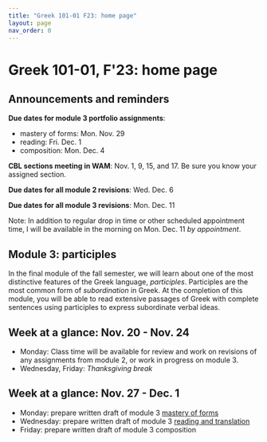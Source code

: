 ```yaml
---
title: "Greek 101-01 F23: home page"
layout: page
nav_order: 0
---
```




# Greek 101-01, F'23: home page


## Announcements and reminders

**Due dates for module 3 portfolio assignments**:

- mastery of forms: Mon. Nov. 29
- reading: Fri. Dec. 1
- composition: Mon. Dec. 4



**CBL sections meeting in WAM**: Nov. 1, 9, 15, and 17.  Be sure you know your assigned section.

**Due dates for all module 2 revisions**: Wed. Dec. 6


**Due dates for all module 3 revisions**: Mon. Dec. 11

Note: In addition to regular drop in time or other scheduled appointment time, I will be available in the morning on Mon. Dec. 11 *by appointment*.




## Module 3: participles


In the final module of the fall semester, we will learn about one of the most distinctive features of the Greek language, *participles*.  Participles are the most common form of *subordination* in Greek.  At the completion of this module, you will be able to read extensive passages of Greek with complete sentences using participles to express subordinate verbal ideas.



## Week at a glance: Nov. 20 - Nov. 24

- Monday: Class time will be available for review and work on revisions of any assignments from module 2, or work in progress on module 3.
- Wednesday, Friday: *Thanksgiving break*



## Week at a glance: Nov. 27 - Dec. 1

- Monday: prepare written draft of module 3 [mastery of forms](https://hellenike.github.io/textbook/practice/module3/portfolio/mastery)
- Wednesday: prepare written draft of module 3 [reading and translation](https://hellenike.github.io/textbook/practice/module3/portfolio/reading/)
- Friday: prepare written draft of module 3 composition
